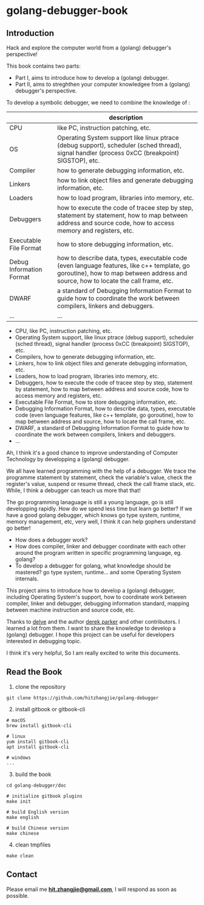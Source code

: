 # golang-debugger-book

## Introduction

Hack and explore the computer world from a (golang) debugger's perspective!


This book contains two parts:

- Part I, aims to introduce how to develop a (golang) debugger.
- Part II, aims to streghthen your computer knowledgee from a (golang) debugger's perspective.


To develop a symbolic debugger, we need to combine the knowledge of :


|          |description|
|----------|-----------------------------------|
| CPU  | like PC, instruction patching, etc. |
| OS   | Operating System support like linux ptrace (debug support), scheduler (sched thread), signal handler (process 0xCC (breakpoint) SIGSTOP), etc. |
| Compiler | how to generate debugging information, etc. |
| Linkers | how to link object files and generate debugging information, etc. |
| Loaders | how to load program, libraries into memory, etc. |
| Debuggers | how to execute the code of tracee step by step, statement by statement, how to map between address and source code, how to access memory and registers, etc. |
| Executable File Format | how to store debugging information, etc. |
| Debug Information Format | how to describe data, types, executable code (even language features, like c++ template, go goroutine), how to map between address and source, how to locate the call frame, etc. |
| DWARF | a standard of Debugging Information Format to guide how to coordinate the work between compilers, linkers and debuggers. |
| ... | ... | 

- CPU, like PC, instruction patching, etc.
- Operating System support, like linux ptrace (debug support), scheduler (sched thread), signal handler (process 0xCC (breakpoint) SIGSTOP), etc.
- Compilers, how to generate debugging information, etc.
- Linkers, how to link object files and generate debugging information, etc.
- Loaders, how to load program, libraries into memory, etc.
- Debuggers, how to execute the code of tracee step by step, statement by statement, how to map between address and source code, how to access memory and registers, etc.
- Executable File Format, how to store debugging information, etc.
- Debugging Information Format, how to describe data, types, executable code (even language features, like c++ template, go goroutine), how to map between address and source, how to locate the call frame, etc.
- DWARF, a standard of Debugging Information Format to guide how to coordinate the work between compilers, linkers and debuggers.
- ...
    
Ah, I think it's a good chance to improve understanding of Computer Technology by developping a (golang) debugger.

We all have learned programming with the help of a debugger. We trace the programme statement by statement, check the variable's value, check the register's value, suspend or resume thread, check the call frame stack, etc.
While, I think a debugger can teach us more that that! 

The go programming lanaguage is still a young language, go is still developping rapidly. How do we spend less time but learn go better?
If we have a good golang debugger, which knows go type system, runtime, memory management, etc, very well, I think it can help gophers understand go better!

- How does a debugger work? 
- How does compiler, linker and debugger coordinate with each other around the program written in specific programming language, eg. golang? 
- To develop a debugger for golang, what knowledge should be mastered? go type system, runtime... and some Operating System internals. 

This project aims to introduce how to develop a (golang) debugger, including Operating System's support, how to coordinate work between compiler, linker and debugger, debugging information standard, mapping between machine instruction and source code, etc. 

Thanks to [delve](github.com/go-delve/delve) and the author [derek parker](https://twitter.com/derkthedaring?lang=en) and other contributors. I learned a lot from them. I want to share the knowledge to develop a (golang) debugger. I hope this project can be useful for developers interested in debugging topic.

I think it's very helpful, So I am really excited to write this documents.

## Read the Book

1. clone the repository
```
git clone https://github.com/hitzhangjie/golang-debugger
```

2. install gitbook or gitbook-cli
```
# macOS
brew install gitbook-cli

# linux
yum install gitbook-cli
apt install gitbook-cli

# windows
...
```

3. build the book
```
cd golang-debugger/doc

# initialize gitbook plugins
make init 

# build English version
make english

# build Chinese version
make chinese

```

4. clean tmpfiles
```
make clean
```

## Contact

Please email me **hit.zhangjie@gmail.com**, I will respond as soon as possible.

